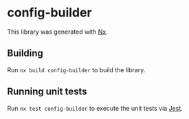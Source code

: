 # config-builder

This library was generated with [Nx](https://nx.dev).

## Building

Run `nx build config-builder` to build the library.

## Running unit tests

Run `nx test config-builder` to execute the unit tests via [Jest](https://jestjs.io).
